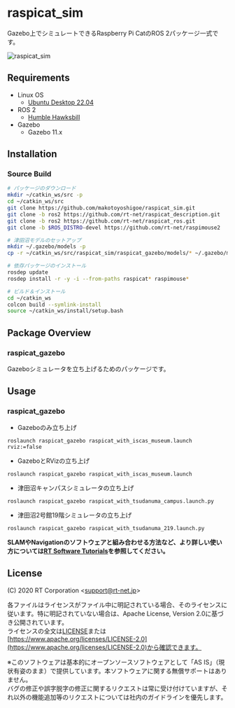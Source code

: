 # raspicat_sim

Gazebo上でシミュレートできるRaspberry Pi CatのROS 2パッケージ一式です。

![raspicat_sim](https://rt-net.github.io/images/raspberry-pi-cat/raspicat_gazebo_with_iscas_museum.gif)

## Requirements

- Linux OS
  - [Ubuntu Desktop 22.04](https://ubuntu.com/download/desktop)
- ROS 2
  - [Humble Hawksbill](https://docs.ros.org/en/humble/Installation.html)
- Gazebo
  - Gazebo 11.x

## Installation
### Source Build

```sh
# パッケージのダウンロード
mkdir ~/catkin_ws/src -p
cd ~/catkin_ws/src
git clone https://github.com/makotoyoshigoe/raspicat_sim.git
git clone -b ros2 https://github.com/rt-net/raspicat_description.git
git clone -b ros2 https://github.com/rt-net/raspicat_ros.git
git clone -b $ROS_DISTRO-devel https://github.com/rt-net/raspimouse2

# 津田沼モデルのセットアップ
mkdir ~/.gazebo/models -p
cp -r ~/catkin_ws/src/raspicat_sim/raspicat_gazebo/models/* ~/.gazebo/models

# 依存パッケージのインストール
rosdep update
rosdep install -r -y -i --from-paths raspicat* raspimouse*

# ビルド＆インストール
cd ~/catkin_ws
colcon build --symlink-install
source ~/catkin_ws/install/setup.bash
```

## Package Overview
### raspicat_gazebo

Gazeboシミュレータを立ち上げるためのパッケージです。

## Usage

### raspicat_gazebo

* Gazeboのみ立ち上げ
```
roslaunch raspicat_gazebo raspicat_with_iscas_museum.launch rviz:=false
```

* GazeboとRVizの立ち上げ
```
roslaunch raspicat_gazebo raspicat_with_iscas_museum.launch
```

* 津田沼キャンパスシミュレータの立ち上げ
```
roslaunch raspicat_gazebo raspicat_with_tsudanuma_campus.launch.py
```

* 津田沼2号館19階シミュレータの立ち上げ
```
roslaunch raspicat_gazebo raspicat_with_tsudanuma_219.launch.py
```

__SLAMやNavigationのソフトウェアと組み合わせる方法など、より詳しい使い方については[RT Software Tutorials](https://rt-net.github.io/tutorials/raspicat/)を参照してください。__



## License

(C) 2020 RT Corporation \<support@rt-net.jp\>

各ファイルはライセンスがファイル中に明記されている場合、そのライセンスに従います。特に明記されていない場合は、Apache License, Version 2.0に基づき公開されています。  
ライセンスの全文は[LICENSE](./LICENSE)または[https://www.apache.org/licenses/LICENSE-2.0](https://www.apache.org/licenses/LICENSE-2.0)から確認できます。

※このソフトウェアは基本的にオープンソースソフトウェアとして「AS IS」（現状有姿のまま）で提供しています。本ソフトウェアに関する無償サポートはありません。  
バグの修正や誤字脱字の修正に関するリクエストは常に受け付けていますが、それ以外の機能追加等のリクエストについては社内のガイドラインを優先します。
